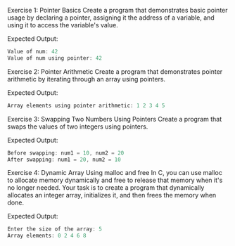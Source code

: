 Exercise 1: Pointer Basics
Create a program that demonstrates basic pointer usage by declaring a pointer, assigning it the address of a variable, and using it to access the variable's value.

Expected Output:

```c
Value of num: 42
Value of num using pointer: 42
```

Exercise 2: Pointer Arithmetic
Create a program that demonstrates pointer arithmetic by iterating through an array using pointers.

Expected Output:

```c
Array elements using pointer arithmetic: 1 2 3 4 5
```

Exercise 3: Swapping Two Numbers Using Pointers
Create a program that swaps the values of two integers using pointers.

Expected Output:

```c
Before swapping: num1 = 10, num2 = 20
After swapping: num1 = 20, num2 = 10
```

Exercise 4: Dynamic Array Using malloc and free
In C, you can use malloc to allocate memory dynamically and free to release that memory when it's no longer needed. Your task is to create a program that dynamically allocates an integer array, initializes it, and then frees the memory when done.

Expected Output:

```c
Enter the size of the array: 5
Array elements: 0 2 4 6 8
```